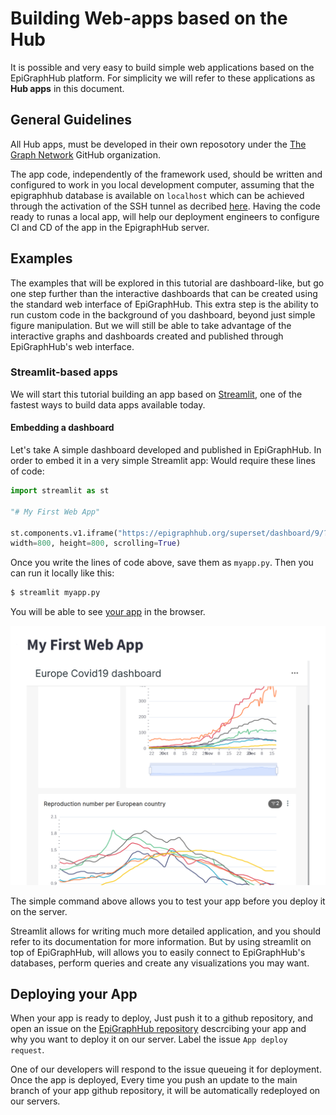 # Building Web-apps based on the Hub

It is possible and very easy to build simple web applications based on the EpiGraphHub platform. For simplicity we will refer to these applications as **Hub apps** in this document.

## General Guidelines
All Hub apps, must be developed in their own reposotory under the [The Graph Network](https://github.com/thegraphnetwork) GitHub organization.

The app code, independently of the framework used, should be written and configured to work in you local development computer, assuming that the epigraphhub database is available on `localhost` which can be achieved through the activation of the SSH tunnel as decribed [here](https://epigraphhub.readthedocs.io/en/latest/dataanalysis.html). Having the code ready to runas a local app, will help our deployment engineers to configure CI and CD of the app in the EpigraphHub server.


## Examples
The examples that will be explored in this tutorial are dashboard-like, but go one step further than the interactive dashboards that can be created using the standard web interface of EpiGraphHub. This extra step is the ability to run custom code in the background of you dashboard, beyond just simple figure manipulation. But we will still be able to take advantage of the interactive graphs and dashboards created and published through EpiGraphHub's web interface.

### Streamlit-based apps

We will start this tutorial building an app based on [Streamlit](https://streamlit.io), one of the fastest ways to build data apps available today. 

#### Embedding a dashboard
Let's take A simple dashboard developed and published in EpiGraphHub. In order to embed it in a very simple Streamlit app: Would require these lines of code:

```python
import streamlit as st

"# My First Web App"

st.components.v1.iframe("https://epigraphhub.org/superset/dashboard/9/?standalone=true",
width=800, height=800, scrolling=True)
```

Once you write the lines of code above, save them as `myapp.py`. Then you can run it locally like this:

```bash
$ streamlit myapp.py
```
You will be able to see [your app](http://localhost:8501/) in the browser.

![dash](../Documentation/images/embed_dash.png)

The simple command above allows you to test your app before you deploy it on the server. 

Streamlit allows for writing much more detailed application, and you should refer to its documentation for more information. But by using streamlit on top of EpiGraphHub, will allows you to easily connect to EpiGraphHub's databases, perform queries and create any visualizations you may want.


## Deploying your App
When your app is ready to deploy, Just push it to a github repository, and open an issue on the [EpiGraphHub repository](https://github.com/thegraphnetwork/EpiGraphHub/issues) descrcibing your app and why you want to deploy it on our server. Label the issue `App deploy request`.

One of our developers will respond to the issue queueing it for deployment. Once the app is deployed, Every time you push an update to the main branch of your app github repository, it will be automatically redeployed on our servers.


